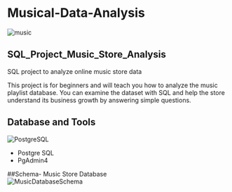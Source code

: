 # Musical-Data-Analysis
![music](https://github.com/user-attachments/assets/99686f68-40b5-4509-bc08-38032e531c13) 


## SQL_Project_Music_Store_Analysis
SQL project to analyze online music store data

This project is for beginners and will teach you how to analyze the music playlist database. You can examine the dataset with SQL and help the store understand its business growth by answering simple questions.
## Database and Tools
![PostgreSQL](https://github.com/user-attachments/assets/523e21f2-c350-4015-91a3-1902b8753ca8)

* Postgre SQL
* PgAdmin4


##Schema- Music Store Database  
![MusicDatabaseSchema](https://github.com/user-attachments/assets/672cccb6-3706-41d1-ba9a-29fcbb7290aa)
